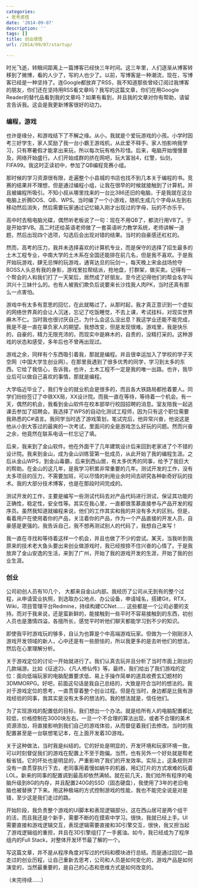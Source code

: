 ```yaml
---
categories:
- 思考感悟
date: '2014-09-07'
description: ''
tags: []
title: 创业感悟
url: /2014/09/07/startup/

---
```



时光飞逝，转眼间距离上一篇博客已经快三年时间。这三年里，人们逐渐从博客转移到了微博，看的人少了，写的人也少了。以前，写博客是一种潮流，现在，写博客已经是一种坚持了。连Google都放弃了RSS，我不知道那些曾经订阅过我博客的朋友，你们还在坚持用RSS看文章吗？我写的这篇文章，你们在用Google Reader的替代品看到我的文章吗？如果有看到，并且我的文章对你有帮助，请留言告诉我。这会是我更新博客很好的动力。

<!--more-->

### 编程，游戏
也许是缘分，和游戏结下了不解之缘。从小，我就是个爱玩游戏的小孩。小学时因考三好学生，家人奖励了我一台小霸王游戏机，从此爱不释手。家人怕影响我学习，只有寒暑假才能拿出来玩，所以每次玩有格外珍惜。后来，电脑开始慢慢普及，网络开始盛行。人们开始成群的挤在网吧，玩大富翁4，红警，仙剑，FIFA99。我这时正读初中，参加了QB编程竞赛小组。

那时候的学习资源很有限，走遍整个小县城的书店也找不到几本关于编程的书。竞赛的结果并不理想，但是通过编程小组，让我在很早的时候就接触到了计算机，并且被编程所吸引。不知小叔从哪里找来的一台比386还旧的电脑，于是我就在这台电脑上折腾DOS、QB、WPS。当时编了一个小游戏，随机生成几个字母从左到右移动然后消失，然后需要玩家通过记忆输入刚才出现过的字母，玩的不亦乐乎。

高中时去租电脑光碟，偶然听老板说了一句：现在不用QB了，都流行用VB了。于是开始学VB。高二时还给英语老师做了一套英语听力教学系统，老师讲解一道题，然后出现四个选项，勾选后会出现对错的结果。当时的自豪感还杠杠的。

然而，高考的压力，我并未选择喜欢的计算机专业，而是保守的选择了招生最多的土木工程专业，中南大学的土木系在全国还能排在前几名，但是我不喜欢。于是我开始玩游戏，肆无忌惮的玩游戏，通宵达旦的玩剑一，每天晚上宋金战场抢夺BOSS人头总有我的身影，游戏里拉帮结派，抢地盘，打群架，做买卖。记得有一个帮会的人和我们打了一天架后，居然成了好朋友。至今还记得他们的帮会名字叫洪兴十三妹什么的。也有人被我们欺负后说要来长沙找我人肉PK，当时还真有那么一点害怕。

游戏中有太多有意思的回忆，在此就略过了。从那时起，我才真正意识到一个虚拟的网络世界真的会让人沉迷，忘记了吃饭睡觉，不去上课，考试挂科，对现实世界麻木不仁。当时我也很讨厌自己，为什么会这么没出息？我这学业还能不能完成，我是不是一直在辜负家人的期望。我想改变，但是发现很难。游戏里，我是快乐的，自豪的，精力无限充沛的，而现实中是麻木的，自责的，没精打采的。这种游戏的状态和感受，多年后也不曾再出现过。

游戏之余，同样有个东西吸引着我，那就是编程。并且很幸运加入了学校的学子天空网（中国大学生创业网）。在那里我遇到了很多优秀的同学，学习到太多的东西。它给了我信心，告诉我，也许，土木工程不一定是我的唯一出路。也许，我毕业后可以做自己喜欢的事情，那就是编程。

大学临近毕业了，我们专业的就业机会是很多的，而且各大铁路局都抢着要人。同学们纷纷签订了中铁XX局，XX设计院。而我一直在等待，等待着一个机会。有一天，偶然的机会，我看到金山软件在校本部举行校园招聘的消息。室友陪我一起逃课去参加了招聘会。我选择了WPS的自动化测试工程师，因为只有这个职位需要我熟悉的C#语言。我同学当时选了游戏策划，笔试完后，他异常兴奋，他说这是他从小到大答过的最爽的一次考试，里面问的全是游戏怎么好玩的问题。然而兴奋之余，他竟然在联系电话一栏忘记了填。

后来，我来到了金山软件。他在外面干了几年建筑设计后来回到老家进了个不错的设计院。我来到金山，成为金山训练营第一批成员，从此开始了我的编程生涯。之后从金山WPS，到金山毒霸，后来到西山居，有太多优秀的同事，给予了我巨大的帮助。在金山的这几年，是我学习积累非常重要的几年。测试开发的工作，没有太多项目的压力，不需要加班，可以尽情的利用业余时间去研究各种新奇好玩的技术。我的大部分技术博客，也是在那段时间完成的。

测试开发的工作，主要是编写一些测试代码去对产品代码进行测试，保证其功能的正确性，稳定性，安全性等。其实在我心里，一直都很羡慕直接参与产品开发的程序员。虽然我知道就编程来说，他们的工作其实和我的并没有多大的区别。但是，看着用户在使用着你的产品，关注着你的产品，作为一个产品直接的开发人员，自豪感是更强的。我告诉自己，我不想再测试别人的代码了，我想自己来写！


我一直在寻找和等待着这样一个机会，并且也做了不少的尝试。某天，当我听到我原来的技术老大鱼头要出来创业做游戏时，我已经按捺不住兴奋的心情了。于是我放弃了金山安逸的生活，来到了广州，开始了我的游戏开发的生涯，开始了我的创业生涯。

### 创业
公司初创人员有10几个， 大都来自金山内部。我经历了公司从无到有的整个过程，从申请营业执照，到选取办公地点、办公设备，申请域名，搭建Git，RTX，Wiki，项目管理平台Redmine，持续构建CCNet…… 这些都是一个公司必要的支持。而对于我来说，还是蛮新鲜的，能接触到一些平时不容易接触到的东西，初创人员也是激情四溢，各擅所长，感觉平时听他们聊天都能学习到不少的知识。

即使我平时游戏玩的够多，自认为也算是个中高端游戏玩家。但做为一个刚刚涉入游戏开发领域的新人，心中还是有一些胆怯的，所以我更多的是去听他们的想法，然后在心里理解分析。

关于游戏定位的讨论一开始就进行了。我们认真去玩并且分析了当时市面上刚出的几款端游。比如《征途2》、《凡人修仙传》等。最终，我们给出了我们游戏的定位：面向低端玩家的电脑配置要求低、易上手操作简单的道具收费玄幻题材的3DMMORPG。好吧，前面这句话是我自己总结的，大致是符合当时的想法的。我对于游戏定位的思考，一直贯穿着整个创业过程。但是在当时，身边都是比我有游戏经验的同事，我其实是没有太多的想法的。我的想法就是，信任他们。

为了实现游戏的配置低的目标，我们想出一个办法。就是给所有人的电脑配置都比较低，价格控制在3000块左右。一旦一个不合理的算法出现，或者不合理的美术资源添加，将直接影响到我们自己的游戏体验，从而督促着我们去修改。当时的我配置甚至是一台联想笔记本，在上面开发着3D游戏。

关于这种做法，当时我是纠结的。它的好处是明显的，开发环境和玩家环境一致，可以时刻督促我们的游戏在配置上不至于跑偏。当然，也有另外一个好处就是帮老板省钱。它的坏处也是明显的，严重影响了我们的开发效率。实际上，这条规则并没有一直贯穿执行下去，老同事用着慢如蜗牛的机器，用幻灯片的方式艰难的玩着LOL。新来的同事的配置调到最高却依然满帧。就在前几天，我们给所有程序的电脑升级到8G的内存，并且配置240G的SSD（固态硬盘），我使用了3年的老旧电脑也被替换了下来。用这种极端的方式控制游戏的性能，我也不能完全说是对是错，至少这是我们走过的路。

开始阶段，我负责整个游戏的UI脚本和表现逻辑部分。这在西山居可是两个组干的活，而且我还是个新手，需要不断的在摸索中学习。很快，我就已经上手。UI需要直接和游戏逻辑交互，表现逻辑需要直接和3D引擎交互，很快，我又担当起了游戏逻辑组的重担，并且在3D引擎组打了一手酱油。如今，我已经成为了程序组内的Full Stack，对整体开发环节最了解的一个。

写这篇文章，并不是从程序角度对写过的代码和模块进行总结。而是通过回忆一路走过的创业历程，让自己重新去思考，公司和人员是如何变化的，游戏产品是如何演变的，当然最重要的，是自己的心态和思维方式是如何改变的。

（未完待续……）
